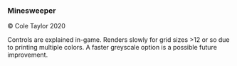 ### Minesweeper

© Cole Taylor 2020

Controls are explained in-game. Renders slowly for grid sizes >12 or so due to printing multiple colors. A faster greyscale option is a possible future improvement. 

